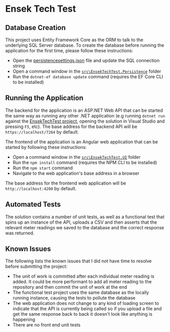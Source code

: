 
# Ensek Tech Test

## Database Creation

This project uses Entity Framework Core as the ORM to talk to the underlying SQL Server database. To create the database before running the application for the first time, please follow these instructions:

* Open the [persistencesettings.json](src/EnsekTechTest.Persistence/persistencesettings.json) file and update the SQL connection string
* Open a command window in the [`src\EnsekTechTest.Persistence`](src\EnsekTechTest.Persistence) folder
* Run the `dotnet-ef database update` command (requires the EF Core CLI to be installed)

## Running the Application

The backend for the application is an ASP.NET Web API that can be started the same way as running any other .NET application (e.g running `dotnet run` against the [EnsekTechTest project](src/EnsekTechTest), opening the solution in Visual Studio and pressing `F5`, etc). The base address for the backend API will be `https://localhost/7264` by default.

The frontend of the application is an Angular web application that can be started by following these instructions:

* Open a command window in the [`src\EnsekTechTest.UI`](src\EnsekTechTest.UI) folder
* Run the `npm install` command (requires the NPM CLI to be installed)
* Run the `npm start` command
* Navigate to the web application's base address in a browser

The base address for the frontend web application will be `http://localhost:4200` by default.

## Automated Tests

The solution contains a number of unit tests, as well as a functional test that spins up an instance of the API, uploads a CSV and then asserts that the relevant meter readings we saved to the database and the correct response was returned.

## Known Issues

The following lists the known issues that I did not have time to resolve before submitting the project:

* The unit of work is committed after each individual meter reading is added. It could be more performant to add all meter reading to the repository and then commit the unit of work at the end
* The functional test project uses the same database as the locally running instance, causing the tests to pollute the database
* The web application does not change to any kind of loading screen to indicate that the API is currently being called so if you upload a file and get the same response back to back it doesn't look like anything is happening
* There are no front end unit tests